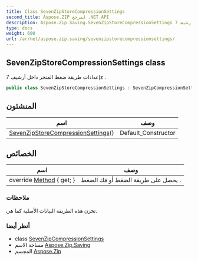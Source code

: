 ```yaml
---
title: Class SevenZipStoreCompressionSettings
second_title: Aspose.ZIP لمرجع .NET API
description: Aspose.Zip.Saving.SevenZipStoreCompressionSettings فصل. إعدادات طريقة ضغط المتجر داخل أرشيف 7z .
type: docs
weight: 600
url: /ar/net/aspose.zip.saving/sevenzipstorecompressionsettings/
---
```

## SevenZipStoreCompressionSettings class

إعدادات طريقة ضغط المتجر داخل أرشيف 7z .

```csharp
public class SevenZipStoreCompressionSettings : SevenZipCompressionSettings
```

## المنشئون

| اسم | وصف |
| --- | --- |
| [SevenZipStoreCompressionSettings](sevenzipstorecompressionsettings/)() | Default_Constructor |

## الخصائص

| اسم | وصف |
| --- | --- |
| override [Method](../../aspose.zip.saving/sevenzipstorecompressionsettings/method/) { get; } | يحصل على طريقة الضغط أو فك الضغط . |

### ملاحظات

تخزن هذه الطريقة البيانات الأصلية كما هي.

### أنظر أيضا

* class [SevenZipCompressionSettings](../sevenzipcompressionsettings/)
* مساحة الاسم [Aspose.Zip.Saving](../../aspose.zip.saving/)
* المجسم [Aspose.Zip](../../)


